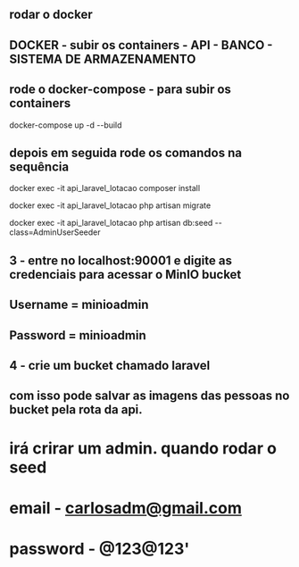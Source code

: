 ## rodar o docker 

## DOCKER - subir os containers - API - BANCO - SISTEMA DE ARMAZENAMENTO

## rode o docker-compose - para subir os containers

docker-compose up -d --build

## depois em seguida rode os comandos na sequência

docker exec -it api_laravel_lotacao composer install

docker exec -it api_laravel_lotacao php artisan migrate

docker exec -it api_laravel_lotacao php artisan db:seed --class=AdminUserSeeder 

## 3 - entre no localhost:90001 e digite as credenciais para acessar o MinIO bucket 

## Username = minioadmin

## Password = minioadmin

## 4 - crie um bucket chamado laravel 
## com isso pode salvar as imagens das pessoas no bucket pela rota da api.

# irá crirar um admin. quando rodar o seed 
# email - carlosadm@gmail.com
# password - @123@123'
